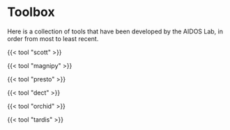 # Toolbox

Here is a collection of tools that have been developed by the AIDOS Lab, in order from most to least recent.

{{< tool "scott" >}}

{{< tool "magnipy" >}}

{{< tool "presto" >}}

{{< tool "dect" >}}

{{< tool "orchid" >}}

{{< tool "tardis" >}}
